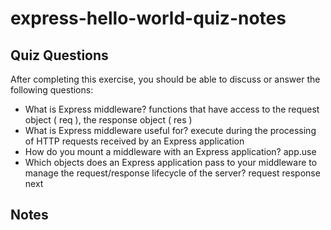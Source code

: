 # express-hello-world-quiz-notes

## Quiz Questions

After completing this exercise, you should be able to discuss or answer the following questions:

- What is Express middleware?
  functions that have access to the request object ( req ), the response object ( res )
- What is Express middleware useful for?
  execute during the processing of HTTP requests received by an Express application
- How do you mount a middleware with an Express application?
  app.use
- Which objects does an Express application pass to your middleware to manage the request/response lifecycle of the server?
  request response next

## Notes

